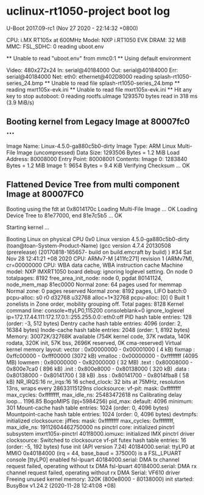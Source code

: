 # uclinux-rt1050-project boot log
U-Boot 2017.09-rc1 (Nov 27 2020 - 22:14:32 +0800)

CPU: i.MX RT105x at 600MHz
Model: NXP i.RT1050 EVK
DRAM:  32 MiB
MMC:   FSL_SDHC: 0
reading uboot.env

** Unable to read "uboot.env" from mmc0:1 **
Using default environment

Video: 480x272x24
In:    serial@40184000
Out:   serial@40184000
Err:   serial@40184000
Net:   eth0: ethernet@402D8000
reading splash-rt1050-series_24.bmp
** Unable to read file splash-rt1050-series_24.bmp **
reading mxrt105x-evk.ini
** Unable to read file mxrt105x-evk.ini **
Hit any key to stop autoboot:  0 
reading rootfs.uImage
1293570 bytes read in 318 ms (3.9 MiB/s)
## Booting kernel from Legacy Image at 80007fc0 ...
   Image Name:   Linux-4.5.0-ga880c5b0-dirty
   Image Type:   ARM Linux Multi-File Image (uncompressed)
   Data Size:    1293506 Bytes = 1.2 MiB
   Load Address: 80008000
   Entry Point:  80008001
   Contents:
      Image 0: 1283840 Bytes = 1.2 MiB
      Image 1: 9654 Bytes = 9.4 KiB
   Verifying Checksum ... OK
## Flattened Device Tree from multi component Image at 80007FC0
   Booting using the fdt at 0x8014170c
   Loading Multi-File Image ... OK
   Loading Device Tree to 81e77000, end 81e7c5b5 ... OK

Starting kernel ...

Booting Linux on physical CPU 0x0
Linux version 4.5.0-ga880c5b0-dirty (toan@toan-System-Product-Name) (gcc version 4.7.4 20130508 (prerelease) (20170818-165657- build on build.emcraft by build) ) #34 Sat Nov 28 12:41:21 +08 2020
CPU: ARMv7-M [411fc271] revision 1 (ARMv7M), cr=00000000
CPU: WBA data cache, WBA instruction cache
Machine model: NXP IMXRT1050 board
debug: ignoring loglevel setting.
On node 0 totalpages: 8192
free_area_init_node: node 0, pgdat 80141124, node_mem_map 81ec0000
  Normal zone: 64 pages used for memmap
  Normal zone: 0 pages reserved
  Normal zone: 8192 pages, LIFO batch:0
pcpu-alloc: s0 r0 d32768 u32768 alloc=1*32768
pcpu-alloc: [0] 0 
Built 1 zonelists in Zone order, mobility grouping off.  Total pages: 8128
Kernel command line: console=ttyLP0,115200 consoleblank=0 ignore_loglevel ip=172.17.44.111:172.17.0.1::255.255.0.0::eth0:off
PID hash table entries: 128 (order: -3, 512 bytes)
Dentry cache hash table entries: 4096 (order: 2, 16384 bytes)
Inode-cache hash table entries: 2048 (order: 1, 8192 bytes)
Memory: 30072K/32768K available (754K kernel code, 37K rwdata, 140K rodata, 320K init, 57K bss, 2696K reserved, 0K cma-reserved)
Virtual kernel memory layout:
    vector  : 0x00000000 - 0x00001000   (   4 kB)
    fixmap  : 0xffc00000 - 0xfff00000   (3072 kB)
    vmalloc : 0x00000000 - 0xffffffff   (4095 MB)
    lowmem  : 0x80000000 - 0x82000000   (  32 MB)
      .text : 0x80008000 - 0x800e7ca0   ( 896 kB)
      .init : 0x800e8000 - 0x80138000   ( 320 kB)
      .data : 0x80138000 - 0x80141700   (  38 kB)
       .bss : 0x80141700 - 0x8014fba8   (  58 kB)
NR_IRQS:16 nr_irqs:16 16
sched_clock: 32 bits at 75MHz, resolution 13ns, wraps every 28633115129ns
clocksource: vf-pit: mask: 0xffffffff max_cycles: 0xffffffff, max_idle_ns: 25483472618 ns
Calibrating delay loop... 1196.85 BogoMIPS (lpj=5984256)
pid_max: default: 4096 minimum: 301
Mount-cache hash table entries: 1024 (order: 0, 4096 bytes)
Mountpoint-cache hash table entries: 1024 (order: 0, 4096 bytes)
devtmpfs: initialized
clocksource: jiffies: mask: 0xffffffff max_cycles: 0xffffffff, max_idle_ns: 19112604462750000 ns
pinctrl core: initialized pinctrl subsystem
imxrt105x-pinctrl 401f8000.iomuxc: initialized IMX pinctrl driver
clocksource: Switched to clocksource vf-pit
futex hash table entries: 16 (order: -5, 192 bytes)
fuse init (API version 7.24)
40184000.serial: ttyLP0 at MMIO 0x40184000 (irq = 44, base_baud = 375000) is a FSL_LPUART
console [ttyLP0] enabled
fsl-lpuart 40184000.serial: DMA tx channel request failed, operating without tx DMA
fsl-lpuart 40184000.serial: DMA rx channel request failed, operating without rx DMA
Serial: VF610 driver
Freeing unused kernel memory: 320K (800e8000 - 80138000)
init started: BusyBox v1.24.2 (2020-11-28 12:41:08 +08)


